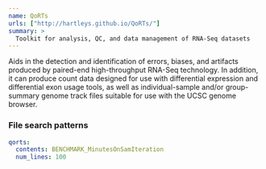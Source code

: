 ```yaml
---
name: QoRTs
urls: ["http://hartleys.github.io/QoRTs/"]
summary: >
  Toolkit for analysis, QC, and data management of RNA-Seq datasets
---
```


Aids in the detection and identification of errors, biases, and artifacts produced by paired-end high-throughput RNA-Seq technology. In addition, it can produce count data designed for use with differential expression and differential exon usage tools, as well as individual-sample and/or group-summary genome track files suitable for use with the UCSC genome browser.

### File search patterns

```yaml
qorts:
  contents: BENCHMARK_MinutesOnSamIteration
  num_lines: 100
```

